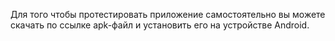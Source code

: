 
Для того чтобы протестировать приложение самостоятельно вы можете скачать по ссылке apk-файл и установить его на устройстве Android. 
